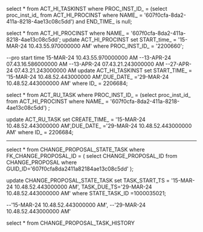 select * from ACT_HI_TASKINST 
where PROC_INST_ID_ = (select proc_inst_id_ from ACT_HI_PROCINST
where NAME_ = '607f0cfa-8da2-411a-8218-4ae13c08c5dd')
and END_TIME_ is null;

select * from ACT_HI_PROCINST
where NAME_ = '607f0cfa-8da2-411a-8218-4ae13c08c5dd';
update ACT_HI_PROCINST set START_time_ = '15-MAR-24 10.43.55.970000000 AM' 
where PROC_INST_ID_ = '2200660';

--pro start time 15-MAR-24 10.43.55.970000000 AM
--13-APR-24 07.43.16.586000000 AM
--13-APR-24 07.43.21.243000000 AM
--27-APR-24 07.43.21.243000000 AM
update ACT_HI_TASKINST set 
START_TIME_ = '15-MAR-24 10.48.52.443000000 AM',DUE_DATE_ ='29-MAR-24 10.48.52.443000000 AM'
where ID_ = 2206684;


select * from ACT_RU_TASK where PROC_INST_ID_ = (select proc_inst_id_ from ACT_HI_PROCINST
where NAME_ = '607f0cfa-8da2-411a-8218-4ae13c08c5dd')
;

update ACT_RU_TASK set 
CREATE_TIME_ = '15-MAR-24 10.48.52.443000000 AM',DUE_DATE_ ='29-MAR-24 10.48.52.443000000 AM'
where ID_ = 2206684;



------------------


select * from CHANGE_PROPOSAL_STATE_TASK where FK_CHANGE_PROPOSAL_ID = (
select CHANGE_PROPOSAL_ID from CHANGE_PROPOSAL where GUID_ID='607f0cfa8da2411a82184ae13c08c5dd'
);

update CHANGE_PROPOSAL_STATE_TASK 
set TASK_START_TS = '15-MAR-24 10.48.52.443000000 AM', TASK_DUE_TS='29-MAR-24 10.48.52.443000000 AM'
where STATE_TASK_ID =1000035021;

 --'15-MAR-24 10.48.52.443000000 AM',
 --'29-MAR-24 10.48.52.443000000 AM'
 
 select * from CHANGE_PROPOSAL_TASK_HISTORY
 

